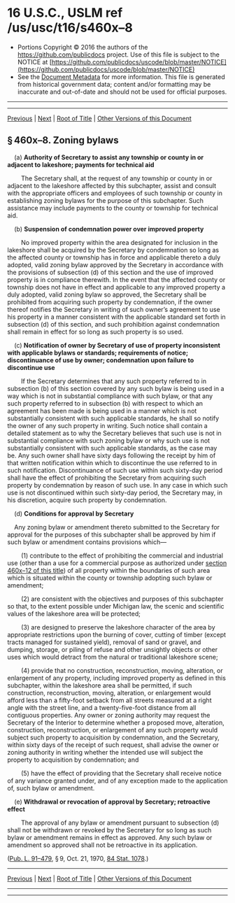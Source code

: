---
---

# 16 U.S.C., USLM ref /us/usc/t16/s460x–8

* Portions Copyright © 2016 the authors of the https://github.com/publicdocs project.
  Use of this file is subject to the NOTICE at [https://github.com/publicdocs/uscode/blob/master/NOTICE](https://github.com/publicdocs/uscode/blob/master/NOTICE)
* See the [Document Metadata](././../../../../..//README.md) for more information.
  This file is generated from historical government data; content and/or formatting may be inaccurate and out-of-date and should not be used for official purposes.

----------
----------

[Previous](./../../../../..//us/usc/t16/ch1/schLXXXII/m__us_usc_t16_s460x–7.md) | [Next](./../../../../..//us/usc/t16/ch1/schLXXXII/m__us_usc_t16_s460x–9.md) | [Root of Title](./../../../../../) | [Other Versions of this Document](https://publicdocs.github.io/go/links?ns=uslm&ref=%2Fus%2Fusc%2Ft16%2Fs460x%E2%80%938)

## § 460x–8. Zoning bylaws

    (a) __Authority of Secretary to assist any township or county in or adjacent to lakeshore; payments for technical aid__ 

        The Secretary shall, at the request of any township or county in or adjacent to the lakeshore affected by this subchapter, assist and consult with the appropriate officers and employees of such township or county in establishing zoning bylaws for the purpose of this subchapter. Such assistance may include payments to the county or township for technical aid.

    (b) __Suspension of condemnation power over improved property__ 

        No improved property within the area designated for inclusion in the lakeshore shall be acquired by the Secretary by condemnation so long as the affected county or township has in force and applicable thereto a duly adopted, valid zoning bylaw approved by the Secretary in accordance with the provisions of subsection (d) of this section and the use of improved property is in compliance therewith. In the event that the affected county or township does not have in effect and applicable to any improved property a duly adopted, valid zoning bylaw so approved, the Secretary shall be prohibited from acquiring such property by condemnation, if the owner thereof notifies the Secretary in writing of such owner’s agreement to use his property in a manner consistent with the applicable standard set forth in subsection (d) of this section, and such prohibition against condemnation shall remain in effect for so long as such property is so used.

    (c) __Notification of owner by Secretary of use of property inconsistent with applicable bylaws or standards; requirements of notice; discontinuance of use by owner; condemnation upon failure to discontinue use__ 

        If the Secretary determines that any such property referred to in subsection (b) of this section covered by any such bylaw is being used in a way which is not in substantial compliance with such bylaw, or that any such property referred to in subsection (b) with respect to which an agreement has been made is being used in a manner which is not substantially consistent with such applicable standards, he shall so notify the owner of any such property in writing. Such notice shall contain a detailed statement as to why the Secretary believes that such use is not in substantial compliance with such zoning bylaw or why such use is not substantially consistent with such applicable standards, as the case may be. Any such owner shall have sixty days following the receipt by him of that written notification within which to discontinue the use referred to in such notification. Discontinuance of such use within such sixty-day period shall have the effect of prohibiting the Secretary from acquiring such property by condemnation by reason of such use. In any case in which such use is not discontinued within such sixty-day period, the Secretary may, in his discretion, acquire such property by condemnation.

    (d) __Conditions for approval by Secretary__ 

    Any zoning bylaw or amendment thereto submitted to the Secretary for approval for the purposes of this subchapter shall be approved by him if such bylaw or amendment contains provisions which—

        (1) contribute to the effect of prohibiting the commercial and industrial use (other than a use for a commercial purpose as authorized under [section 460x–12 of this title][/us/usc/t16/s460x–12]) of all property within the boundaries of such area which is situated within the county or township adopting such bylaw or amendment;

        (2) are consistent with the objectives and purposes of this subchapter so that, to the extent possible under Michigan law, the scenic and scientific values of the lakeshore area will be protected;

        (3) are designed to preserve the lakeshore character of the area by appropriate restrictions upon the burning of cover, cutting of timber (except tracts managed for sustained yield), removal of sand or gravel, and dumping, storage, or piling of refuse and other unsightly objects or other uses which would detract from the natural or traditional lakeshore scene;

        (4) provide that no construction, reconstruction, moving, alteration, or enlargement of any property, including improved property as defined in this subchapter, within the lakeshore area shall be permitted, if such construction, reconstruction, moving, alteration, or enlargement would afford less than a fifty-foot setback from all streets measured at a right angle with the street line, and a twenty-five-foot distance from all contiguous properties. Any owner or zoning authority may request the Secretary of the Interior to determine whether a proposed move, alteration, construction, reconstruction, or enlargement of any such property would subject such property to acquisition by condemnation, and the Secretary, within sixty days of the receipt of such request, shall advise the owner or zoning authority in writing whether the intended use will subject the property to acquisition by condemnation; and

        (5) have the effect of providing that the Secretary shall receive notice of any variance granted under, and of any exception made to the application of, such bylaw or amendment.

    (e) __Withdrawal or revocation of approval by Secretary; retroactive effect__ 

        The approval of any bylaw or amendment pursuant to subsection (d) shall not be withdrawn or revoked by the Secretary for so long as such bylaw or amendment remains in effect as approved. Any such bylaw or amendment so approved shall not be retroactive in its application.

([Pub. L. 91–479][/us/pl/91/479], § 9, Oct. 21, 1970, [84 Stat. 1078][/us/stat/84/1078].)

----------

[Previous](./../../../../..//us/usc/t16/ch1/schLXXXII/m__us_usc_t16_s460x–7.md) | [Next](./../../../../..//us/usc/t16/ch1/schLXXXII/m__us_usc_t16_s460x–9.md) | [Root of Title](./../../../../../) | [Other Versions of this Document](https://publicdocs.github.io/go/links?ns=uslm&ref=%2Fus%2Fusc%2Ft16%2Fs460x%E2%80%938)

----------
----------

[/us/usc/t16/s460x–12]: https://publicdocs.github.io/go/links?ns=uslm&ref=%2Fus%2Fusc%2Ft16%2Fs460x%E2%80%9312
[/us/pl/91/479]: https://publicdocs.github.io/go/links?ns=uslm&ref=%2Fus%2Fpl%2F91%2F479
[/us/stat/84/1078]: https://publicdocs.github.io/go/links?ns=uslm&ref=%2Fus%2Fstat%2F84%2F1078


